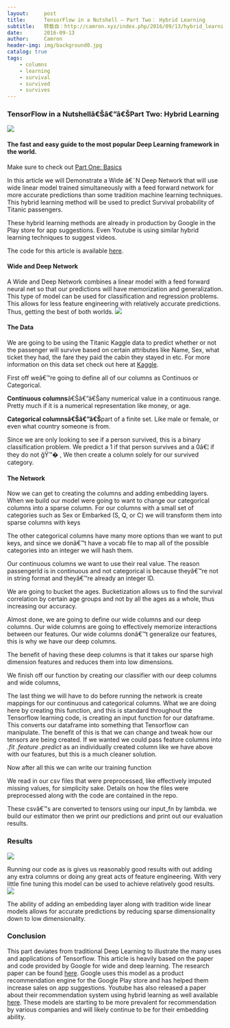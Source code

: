 ```yaml
---
layout:     post
title:      TensorFlow in a Nutshell — Part Two： Hybrid Learning
subtitle:   转载自：http://camron.xyz/index.php/2016/09/13/hybrid_learning/
date:       2016-09-13
author:     Camron
header-img: img/background0.jpg
catalog: true
tags:
    - columns
    - learning
    - survival
    - survived
    - survives
---
```


### TensorFlow in a Nutshellâ€Šâ€”â€ŠPart Two: Hybrid Learning
![](https://d262ilb51hltx0.cloudfront.net/max/1600/1*sUd-POvCacwkb4QfztoMdQ.png)


#### The fast and easy guide to the most popular Deep Learning framework in the world.










Make sure to check out [Part One: Basics](http://camron.xyz/index.php/2016/08/22/in_a_nutshell_part_one)

In this article we will Demonstrate a Wide â€˜N Deep Network that will use wide linear model trained simultaneously with a feed forward network for more accurate predictions than some tradition machine learning techniques. This hybrid learning method will be used to predict Survival probability of Titanic passengers.

These hybrid learning methods are already in production by Google in the Play store for app suggestions. Even Youtube is using similar hybrid learning techniques to suggest videos.

The code for this article is available [here](https://github.com/c0cky/TensorFlow-in-a-Nutshell/tree/master/part2).

#### Wide and Deep Network

A Wide and Deep Network combines a linear model with a feed forward neural net so that our predictions will have memorization and generalization. This type of model can be used for classification and regression problems. This allows for less feature engineering with relatively accurate predictions. Thus, getting the best of both worlds.
![](https://d262ilb51hltx0.cloudfront.net/max/2000/1*UutPkDr3n0DF6RrlnsAJEA.png)


#### The Data

We are going to be using the Titanic Kaggle data to predict whether or not the passenger will survive based on certain attributes like Name, Sex, what ticket they had, the fare they paid the cabin they stayed in etc. For more information on this data set check out here at [Kaggle](https://www.kaggle.com/c/titanic/data).

First off weâ€™re going to define all of our columns as Continuos or Categorical.

**Continuous columns**â€Šâ€”â€Šany numerical value in a continuous range. Pretty much if it is a numerical representation like money, or age.

**Categorical columnsâ€Šâ€”â€Š**part of a finite set. Like male or female, or even what country someone is from.

Since we are only looking to see if a person survived, this is a binary classification problem. We predict a 1 if that person survives and a 0â€¦ if they do not ğŸ™� , We then create a column solely for our survived category.

#### The Network

Now we can get to creating the columns and adding embedding layers. When we build our model were going to want to change our categorical columns into a sparse column. For our columns with a small set of categories such as Sex or Embarked (S, Q, or C) we will transform them into sparse columns with keys

The other categorical columns have many more options than we want to put keys, and since we donâ€™t have a vocab file to map all of the possible categories into an integer we will hash them.

Our continuous columns we want to use their real value. The reason passengerId is in continuous and not categorical is because theyâ€™re not in string format and theyâ€™re already an integer ID.

We are going to bucket the ages. Bucketization allows us to find the survival correlation by certain age groups and not by all the ages as a whole, thus increasing our accuracy.

Almost done, we are going to define our wide columns and our deep columns. Our wide columns are going to effectively memorize interactions between our features. Our wide columns donâ€™t generalize our features, this is why we have our deep columns.

The benefit of having these deep columns is that it takes our sparse high dimension features and reduces them into low dimensions.

We finish off our function by creating our classifier with our deep columns and wide columns,

The last thing we will have to do before running the network is create mappings for our continuous and categorical columns. What we are doing here by creating this function, and this is standard throughout the Tensorflow learning code, is creating an input function for our dataframe. This converts our dataframe into something that Tensorflow can manipulate. The benefit of this is that we can change and tweak how our tensors are being created. If we wanted we could pass feature columns into *.fit* *.feature .predict* as an individually created column like we have above with our features, but this is a much cleaner solution.

Now after all this we can write our training function

We read in our csv files that were preprocessed, like effectively imputed missing values, for simplicity sake. Details on how the files were preprocessed along with the code are contained in the repo.

These csvâ€™s are converted to tensors using our input_fn by lambda. we build our estimator then we print our predictions and print out our evaluation results.

### Results
![](https://d262ilb51hltx0.cloudfront.net/max/1600/1*WP9Rh1BvPNJyZw9-UYDhWg.png)


Running our code as is gives us reasonably good results with out adding any extra columns or doing any great acts of feature engineering. With very little fine tuning this model can be used to achieve relatively good results.
![](https://d262ilb51hltx0.cloudfront.net/max/1600/1*CVoes2yr1puyXkWT69nMlw.png)


The ability of adding an embedding layer along with tradition wide linear models allows for accurate predictions by reducing sparse dimensionality down to low dimensionality.

### Conclusion

This part deviates from traditional Deep Learning to illustrate the many uses and applications of Tensorflow. This article is heavily based on the paper and code provided by Google for wide and deep learning. The research paper can be found [here](https://arxiv.org/abs/1606.07792). Google uses this model as a product recommendation engine for the Google Play store and has helped them increase sales on app suggestions. Youtube has also released a paper about their recommendation system using hybrid learning as well available [here](https://static.googleusercontent.com/media/research.google.com/en/pubs/archive/45530.pdf). These models are starting to be more prevalent for recommendation by various companies and will likely continue to be for their embedding ability.
